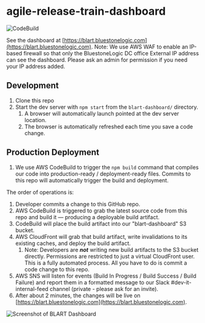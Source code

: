 # agile-release-train-dashboard

![CodeBuild](https://codebuild.us-east-1.amazonaws.com/badges?uuid=eyJlbmNyeXB0ZWREYXRhIjoicTZRUWdzUE5TVFNSNTd3UEhXTkdrVTYyUzlFY0ZxOHAzTXpya3NuTHFoQ3lRbU5hVmFtNXdESVkvT2ZYRlpRZkdma29RR0VWSGFQR1JYWkZldWJVQ2RRPSIsIml2UGFyYW1ldGVyU3BlYyI6ImtwaFMwMENSV3E5SDNYaGQiLCJtYXRlcmlhbFNldFNlcmlhbCI6MX0%3D&branch=master)

See the dashboard at [https://blart.bluestonelogic.com](https://blart.bluestonelogic.com). Note: We use AWS WAF to enable an IP-based firewall so that only the BluestoneLogic DC office External IP address can see the dashboard. Please ask an admin for permission if you need your IP address added.

## Development

1. Clone this repo
2. Start the dev server with `npm start` from the `blart-dashboard/` directory. 
   1. A browser will automatically launch pointed at the dev server location.
   2. The browser is automatically refreshed each time you save a code change.

## Production Deployment

1. We use AWS CodeBuild to trigger the `npm build` command that compiles our code into production-ready / deployment-ready files. Commits to this repo will automatically trigger the build and deployment.

The order of operations is:
1. Developer commits a change to this GitHub repo.
2. AWS CodeBuild is triggered to grab the latest source code from this repo and build it — producing a deployable build artifact.
3. CodeBuild will place the build artifact into our "blart-dashboard" S3 bucket.
4. AWS CloudFront will grab that build artifact, write invalidations to its existing caches, and deploy the build artifact.
   1. Note: Developers are ***not*** writing new build artifacts to the S3 bucket directly. Permissions are restricted to just a virtual CloudFront user. This is a fully automated process. All you have to do is commit a code change to this repo. 
5. AWS SNS will listen for events (Build In Progress / Build Success / Build Failure) and report them in a formatted message to our Slack #dev-it-internal-feed channel (private - please ask for an invite).
6. After about 2 minutes, the changes will be live on [https://blart.bluestonelogic.com](https://blart.bluestonelogic.com).

![Screenshot of BLART Dashboard](https://github.com/BluestoneLogic/blart-dashboard/blob/master/screenshot-blart-dashboard.png)
